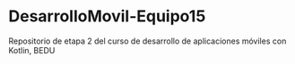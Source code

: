 # DesarrolloMovil-Equipo15
Repositorio de etapa 2 del curso de desarrollo de aplicaciones móviles con Kotlin, BEDU 

